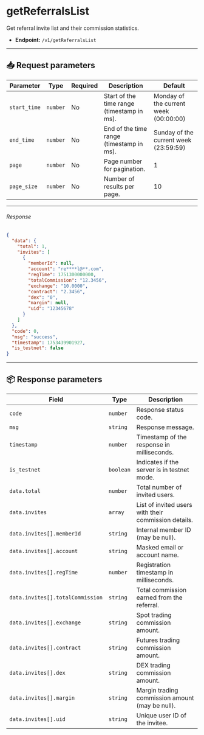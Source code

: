 # getReferralsList

Get referral invite list and their commission statistics.

- **Endpoint:** `/v1/getReferralsList`

---

## 📥 Request parameters

| **Parameter**     | **Type**   | **Required** | **Description**                                | **Default**                                  |
|------------------|------------|--------------|------------------------------------------------|----------------------------------------------|
| `start_time`     | `number`   | No           | Start of the time range (timestamp in ms).     | Monday of the current week (00:00:00)        |
| `end_time`       | `number`   | No           | End of the time range (timestamp in ms).       | Sunday of the current week (23:59:59)    |
| `page`           | `number`   | No           | Page number for pagination.                    | 1                                            |
| `page_size`      | `number`   | No           | Number of results per page.                    | 10                                           |

---

###### Response

```json
{
  "data": {
    "total": 1,
    "invites": [
      {
        "memberId": null,
        "account": "re****l@**.com",
        "regTime": 1751300000000,
        "totalCommission": "12.3456",
        "exchange": "10.0000",
        "contract": "2.3456",
        "dex": "0",
        "margin": null,
        "uid": "12345678"
      }
    ]
  },
  "code": 0,
  "msg": "success",
  "timestamp": 1753439901927,
  "is_testnet": false
}
```

---

## 📦 Response parameters

| **Field**                         | **Type**     | **Description**                                           |
|----------------------------------|--------------|-----------------------------------------------------------|
| `code`                           | `number`     | Response status code.                                     |
| `msg`                            | `string`     | Response message.                                         |
| `timestamp`                      | `number`     | Timestamp of the response in milliseconds.                |
| `is_testnet`                     | `boolean`    | Indicates if the server is in testnet mode.               |
| `data.total`                     | `number`     | Total number of invited users.                            |
| `data.invites`                   | `array`      | List of invited users with their commission details.      |
| `data.invites[].memberId`        | `string`     | Internal member ID (may be null).                         |
| `data.invites[].account`         | `string`     | Masked email or account name.                             |
| `data.invites[].regTime`         | `number`     | Registration timestamp in milliseconds.                   |
| `data.invites[].totalCommission` | `string`     | Total commission earned from the referral.                |
| `data.invites[].exchange`        | `string`     | Spot trading commission amount.                           |
| `data.invites[].contract`        | `string`     | Futures trading commission amount.                        |
| `data.invites[].dex`             | `string`     | DEX trading commission amount.                            |
| `data.invites[].margin`          | `string`     | Margin trading commission amount (may be null).           |
| `data.invites[].uid`             | `string`     | Unique user ID of the invitee.                            |
